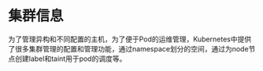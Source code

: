 # 集群信息

为了管理异构和不同配置的主机，为了便于Pod的运维管理，Kubernetes中提供了很多集群管理的配置和管理功能，通过namespace划分的空间，通过为node节点创建label和taint用于pod的调度等。
